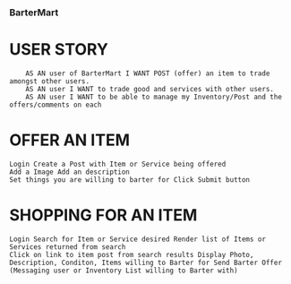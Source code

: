 ### BarterMart

# USER STORY
		AS AN user of BarterMart I WANT POST (offer) an item to trade amongst other users.
		AS AN user I WANT to trade good and services with other users.
		AS AN user I WANT to be able to manage my Inventory/Post and the offers/comments on each

# OFFER AN ITEM
	Login Create a Post with Item or Service being offered 
	Add a Image Add an description 
	Set things you are willing to barter for Click Submit button

# SHOPPING FOR AN ITEM
	Login Search for Item or Service desired Render list of Items or Services returned from search 
	Click on link to item post from search results Display Photo, Description, Conditon, Items willing to Barter for Send Barter Offer (Messaging user or Inventory List willing to Barter with)
